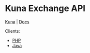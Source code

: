 
# Kuna Exchange API

[Kuna](http://kuna.io) | [Docs](https://kuna.io/documents/api)

Clients:
* [PHP](https://github.com/reilag/kuna-api-php)
* [Java](/clients/java)